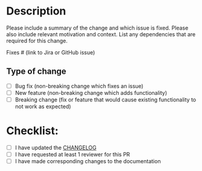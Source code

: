 # Description

Please include a summary of the change and which issue is fixed. Please also include relevant motivation and context. List any dependencies that are required for this change.

Fixes # (link to Jira or GitHub issue)

## Type of change

- [ ] Bug fix (non-breaking change which fixes an issue)
- [ ] New feature (non-breaking change which adds functionality)
- [ ] Breaking change (fix or feature that would cause existing functionality to not work as expected)

# Checklist:

- [ ] I have updated the [CHANGELOG](../CHANGELOG.md)
- [ ] I have requested at least 1 reviewer for this PR
- [ ] I have made corresponding changes to the documentation 
